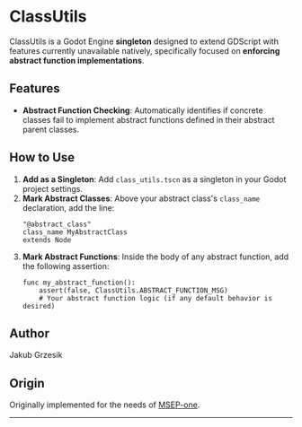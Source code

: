 
# ClassUtils

ClassUtils is a Godot Engine **singleton** designed to extend GDScript with features currently unavailable natively, specifically focused on **enforcing abstract function implementations**.

## Features

* **Abstract Function Checking**: Automatically identifies if concrete classes fail to implement abstract functions defined in their abstract parent classes.

## How to Use

1.  **Add as a Singleton**: Add `class_utils.tscn` as a singleton in your Godot project settings.
2.  **Mark Abstract Classes**: Above your abstract class's `class_name` declaration, add the line:
    ```gdscript
    "@abstract_class"
    class_name MyAbstractClass
    extends Node
    ```
3.  **Mark Abstract Functions**: Inside the body of any abstract function, add the following assertion:
    ```gdscript
    func my_abstract_function():
        assert(false, ClassUtils.ABSTRACT_FUNCTION_MSG)
        # Your abstract function logic (if any default behavior is desired)
    ```

## Author

Jakub Grzesik

## Origin

Originally implemented for the needs of [MSEP-one](https://github.com/MSEP-one/msep.one).

---

